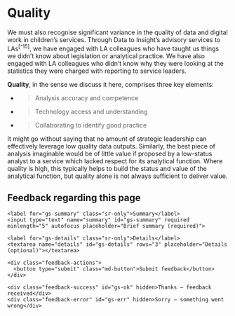 # Quality

We must also recognise significant variance in the quality of data and digital work in children’s services. Through Data to Insight’s advisory services to LAs<sup>[^15]</sup>, we have engaged with LA colleagues who have taught us things we didn’t know about legislation or analytical practice. We have also engaged with LA colleagues who didn’t know why they were looking at the statistics they were charged with reporting to service leaders.

**Quality**, in the sense we discuss it here, comprises three key elements:

- > Analysis accuracy and competence

- > Technology access and understanding

- > Collaborating to identify good practice

It might go without saying that no amount of strategic leadership can effectively leverage low quality data outputs. Similarly, the best piece of analysis imaginable would be of little value if proposed by a low-status analyst to a service which lacked respect for its analytical function. Where quality is high, this typically helps to build the status and value of the analytical function, but quality alone is not always sufficient to deliver value.




<!--- feedback form only below here -->
<div class="feedback-section feedback-compact" id="sheets">
  <h2>Feedback regarding this page</h2>
  <form id="gs-form">
    <input type="hidden" name="page" id="gs-page">
    <input type="text" name="hp_field" id="hp_field" style="display:none" tabindex="-1" autocomplete="off">

    <label for="gs-summary" class="sr-only">Summary</label>
    <input type="text" name="summary" id="gs-summary" required minlength="5" autofocus placeholder="Brief summary (required)">

    <label for="gs-details" class="sr-only">Details</label>
    <textarea name="details" id="gs-details" rows="3" placeholder="Details (optional)"></textarea>

    <div class="feedback-actions">
      <button type="submit" class="md-button">Submit feedback</button>
    </div>

    <div class="feedback-success" id="gs-ok" hidden>Thanks — feedback received</div>
    <div class="feedback-error" id="gs-err" hidden>Sorry — something went wrong</div>
  </form>
</div>
